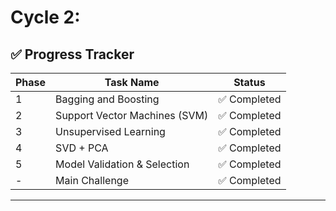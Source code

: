 #  Cycle 2: 

## ✅ Progress Tracker

| Phase | Task Name               | Status     |
|-----|-------------------------|------------|
| 1   | Bagging and Boosting       | ✅ Completed |
| 2   | Support Vector Machines (SVM)     | ✅ Completed |
| 3   | Unsupervised Learning        | ✅ Completed |
| 4   | SVD + PCA       | ✅ Completed |
| 5   | Model Validation & Selection | ✅ Completed |
| -   | Main Challenge          | ✅ Completed |

---

